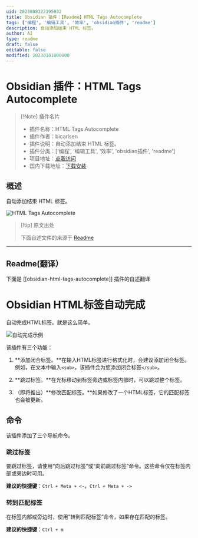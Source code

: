 ```yaml
---
uid: 2023080322195932
title: Obsidian 插件：【Readme】HTML Tags Autocomplete
tags: ['编程', '编辑工具', '效率', 'obsidian插件', 'readme']
description: 自动添加结束 HTML 标签。
author: AI
type: readme
draft: false
editable: false
modified: 20230101000000
---
```


# Obsidian 插件：HTML Tags Autocomplete

> [!Note] 插件名片
> - 插件名称：HTML Tags Autocomplete
> - 插件作者：bicarlsen
> - 插件说明：自动添加结束 HTML 标签。
> - 插件分类：['编程', '编辑工具', '效率', 'obsidian插件', 'readme']
> - 项目地址：[点我访问](https://github.com/bicarlsen/obsidian_html_tags_autocomplete)
> - 国内下载地址：[下载安装](https://pkmer.cn/products/plugin/pluginMarket/?obsidian-html-tags-autocomplete)

## 概述

自动添加结束 HTML 标签。

![HTML Tags Autocomplete](https://cdn.pkmer.cn/covers/obsidian-html-tags-autocomplete.PNG!pkmer)

> [!tip] 原文出处
> 
>下面自述文件的来源于 [Readme](https://ghproxy.net/https://raw.githubusercontent.com/bicarlsen/obsidian_html_tags_autocomplete/main/README.md)
> 

---

## Readme(翻译）

下面是 [[obsidian-html-tags-autocomplete]] 插件的自述翻译


# Obsidian HTML标签自动完成

自动完成HTML标签。就是这么简单。

![自动完成示例](autocomplete_example.png)

该插件有三个功能：
1. **添加闭合标签。**在输入HTML标签进行格式化时，会建议添加闭合标签。例如，在文本中输入`<sub>`，该插件会为您添加闭合标签`</sub>`。

2. **跳过标签。**在光标移动到标签旁边或标签内部时，可以跳过整个标签。

3. （即将推出）**修改匹配标签。**如果修改了一个HTML标签，它的匹配标签也会被更新。

## 命令

该插件添加了三个导航命令。

### 跳过标签

要跳过标签，请使用“向后跳过标签”或“向前跳过标签”命令。这些命令仅在标签内部或旁边时可用。

**建议的快捷键**：`Ctrl + Meta + <-`，`Ctrl + Meta + ->`

### 转到匹配标签

在标签内部或旁边时，使用“转到匹配标签”命令，如果存在匹配的标签。

**建议的快捷键**：`Ctrl + m`



